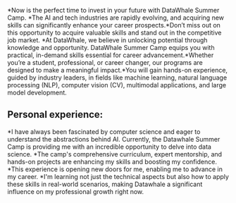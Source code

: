 *Now is the perfect time to invest in your future with DataWhale Summer Camp. *The AI and tech industries are rapidly evolving, and acquiring new skills can significantly enhance your career prospects.*Don’t miss out on this opportunity to acquire valuable skills and stand out in the competitive job market.
 *At DataWhale, we believe in unlocking potential through knowledge and opportunity. DataWhale Summer Camp equips you with practical, in-demand skills essential for career advancement.*Whether you’re a student, professional, or career changer, our programs are designed to make a meaningful impact.*You will gain hands-on experience, guided by industry leaders, in fields like machine learning, natural language processing (NLP), computer vision (CV), multimodal applications, and large model development. 
  
  ## Personal experience:
  
  *I have always been fascinated by computer science and eager to understand the abstractions behind AI. Currently, the Datawhale Summer Camp is providing me with an incredible opportunity to delve into data science. *The camp's comprehensive curriculum, expert mentorship, and hands-on projects are enhancing my skills and boosting my confidence. *This experience is opening new doors for me, enabling me to advance in my career. *I'm learning not just the technical aspects but also how to apply these skills in real-world scenarios, making Datawhale a significant influence on my professional growth right now.

